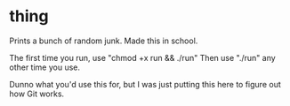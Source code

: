 # thing
Prints a bunch of random junk. Made this in school.

The first time you run, use "chmod +x run && ./run"
Then use "./run" any other time you use.

Dunno what you'd use this for, but I was just putting this here to figure out how Git works.
